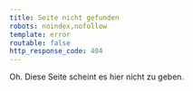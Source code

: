 ```yaml
---
title: Seite nicht gefunden
robots: noindex,nofollow
template: error
routable: false
http_response_code: 404
---
```

Oh. Diese Seite scheint es hier nicht zu geben.
